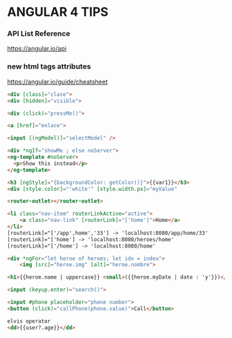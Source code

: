 # ANGULAR 4 TIPS

### API List Reference
https://angular.io/api

### new html tags attributes
https://angular.io/guide/cheatsheet

```html
<div [class]="clase">
<div [hidden]="visible">

<div (click)="pressMe()">

<a [href]="enlace">

<input [(ngModel)]="selectModel" />
```

```html
<div *ngIf="showMe ; else noServer">
<ng-template #noServer>
  <p>Show this instead</p>
</ng-template>
```

```html
<h3 [ngStyle]="{backgroundColor: getColor()}">{{var1}}</h3>
<div [style.color]="'white'" [style.width.px]="myValue"
```

```html
<router-outlet></router-outlet>
```
```html
<li class="nav-item" routerLinkActive="active">
    <a class="nav-link" [routerLink]="['home']">Home</a>
</li>
[routerLink]="['/app',home','33'] -> 'localhost:8080/app/home/33'
[routerLink]="['home'] -> 'localhost:8080/heroes/home'
[routerLink]="['/home'] -> 'localhost:8080/home'
```
```html
<div *ngFor="let heroe of heroes; let idx = index">
    <img [src]="heroe.img" [alt]="heroe.nombre">
```
```html
<h1>{{heroe.name | uppercase}} <small>({{heroe.myDate | date : 'y'}})</small></h1>
```

```html
<input (keyup.enter)="search()">
```

```html
<input #phone placeholder="phone number">
<button (click)="callPhone(phone.value)">Call</button>
```

```html
elvis operator
<dd>{{user?.age}}</dd>
```

```html
```

